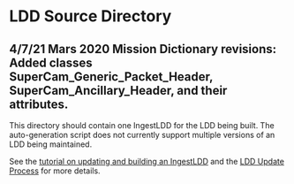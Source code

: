 # LDD Source Directory

4/7/21 Mars 2020 Mission Dictionary revisions:
Added classes SuperCam_Generic_Packet_Header, SuperCam_Ancillary_Header, and their attributes. 
-----
This directory should contain one IngestLDD for the LDD being built. The auto-generation script does not currently support multiple versions of an LDD being maintained.

See the [tutorial on updating and building an IngestLDD](https://pds-data-dictionaries.github.io/support/tutorials.html#ldd-update-and-build-tutorial) and the [LDD Update Process](https://pds-data-dictionaries.github.io/development/ldd-update.html) for more details.
